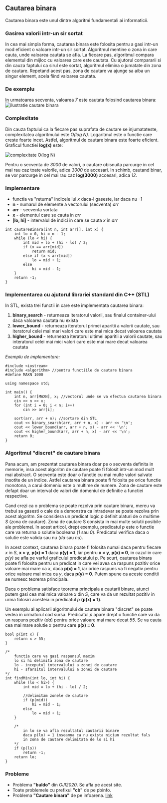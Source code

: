 <h2 class="text-decoration-underline text-center">Cautarea binara</h2>
Cautarea binara este unul dintre algoritmi fundamentali ai informaticii.

### Gasirea valorii intr-un sir sortat
In cea mai simpla forma, cautarea binara este folosita pentru a gasi intr-un
mod eficient o valoare intr-un sir sortat. Algoritmul mentine o zona in care
cauta, unde valoarea cautata se afla. La fiecare pas, algoritmul compara elementul din
mijloc cu valoarea care este cautata. Cu ajutorul compararii si din cauza faptului ca sirul
este sortat, algoritmul elimina o jumatate din zona de cautare. Repetand acest pas,
zona de cautare va ajunge sa aiba un singur element, acela fiind valoarea cautata.

### De exemplu
In urmatoarea secventa, valoarea *7* este cautata folosind cautarea binara:
![ilustratie cautare binara](/binary-search.png)

### Complexitate
Din cauza faptului ca la fiecare pas suprafata de cautare se injumatateste, complexitatea
algoritmului este *O(log N)*. Logaritmul este o functie care creste foarte incet. Astfel, 
algoritmul de cautare binara este foarte eficient. Graficul functiei **log(x)** este:

![complexitate O(log N)](/O(logN).png)

Pentru o secventa de *3000* de valori, o cautare obisnuita parcurge in cel mai rau caz toate
valorile, adica *3000* de accesari. In schimb, cautand binar, se vor parcurge in cel mai rau
caz **log(3000)** accesari, adica *12*.

### Implementare
* functia va "returna" indicele lui *x* daca-l gaseste, iar daca nu *-1*
* **n** - numarul de elemente a vectorului (secventa) *arr*
* **arr** - secventa sortata
* **x** - elementul care se cauta in *arr*
* **[lo, hi]** - intervalul de indici in care se cauta *x* in *arr*

```
int cautareBinara(int n, int arr[], int x) {
    int lo = 0, hi = n - 1;
    while (lo < hi) {
        int mid = lo + (hi - lo) / 2;
        if (x == arr[mid])
            return mid;
        else if (x < arr[mid])
            lo = mid + 1;
        else
            hi = mid - 1;
    }
    return -1;
}
```

### Implementarea cu ajutorul librariei standard din C++ (STL)
In STL, exista trei functii in care este implementata cautarea binara: 
1. **binary_search** - returneaza iteratorul valorii, sau finalul container-ului daca valoarea 
cautata nu exista
2. **lower_bound** - returneaza iteratorul primei aparitii a valorii cautate, sau iteratorul celei 
mai mari valori care este mai mica decat valoarea cautata
3. **higher_bound** - returneaza iteratorul ultimei aparitii a valorii cautate, sau interatorul celei
mai mici valori care este mai mare decat valoarea cautata

*Exemplu de implementare:*
```
#include <iostream>
#include <algorithm> //pentru functiile de cautare binara
#define MAXN 1000

using namespace std;

int main() {
    int n, arr[MAXN], x; //vectorul unde se va efectua cautarea binara
    cin >> n >> x;
    for (int i = 0; i < n; i++)
        cin >> arr[i];

    sort(arr, arr + n); //sortare din STL
    cout << binary_search(arr, arr + n, x) - arr << '\n';
    cout << lower_bound(arr, arr + n, x) - arr << '\n';
    cout << higher_bound(arr, arr + n, x) - arr << '\n';
    return 0;
}
```

### Algoritmul "discret" de cautare binara

Pana acum, am prezentat cautarea binara doar pe o secventa definita in memorie, insa acest
algoritm de cautare poate fi folosit intr-un mod mult mai abstract. O secventa este doar
o functie cu mai multe valori salvate insotite de un indice. Astfel cautarea binara poate fi
folosita pe orice functie monotona, a carui domeniu este o multime de numere. Zona de cautare
este defapt doar un interval de valori din domeniul de definitie a functiei respective.

Cand crezi ca o problema se poate rezolva prin cautare binara, mereu va trebui sa gasesti o cale
de a demonstra ca intradevar se poate rezolva prin acest algoritm. Se considera un predicat logic
*p* definit alaturi de o multime *S* (zona de cautare). Zona de cautare S consista in mai multe solutii
posibile ale problemei. In acest articol, drept exemplu, predicatul *p* este o functie care va
returna o solutie booleana (*1* sau *0*). Predicatul verifica daca o solutie este valida sau nu (*da* 
sau *nu*).

In acest context, cautarea binara poate fi folosita numai daca pentru fiecare *x* in *S*, **x > y**, 
**p(x) = 1** daca **p(y) = 1**, iar pentru **x < y**, **p(x) = 0**, in cazul in care *p(y)* se afla 
pe varful graficului predicatului *p*. Pe scurt, cautarea binara poate fi folosita pentru un predicat 
in care vei avea ca raspuns pozitiv orice valoare mai mare ca *x*, daca **p(x) = 1**, iar orice raspuns 
va fi negativ pentru orice valoare mai mica ca *y*, daca **p(y) = 0**. Putem spune ca aceste conditii se 
numesc teorema principala.

Daca o problema satisface teorema principala a cautarii binare, atunci putem gasi cea mai mica valoare *x*
din *S*, care va da un rezultat pozitiv in urma folosiri acesteia in predicatul *p* **(p(x) = 1)**.

Un exemplu al aplicarii algoritmului de cautare binara "discret" se poate vedea in urmatorul cod sursa.
Predicatul *p* apare drept o functie care va da un raspuns pozitiv (*da*) pentru orice valoare mai mare 
decat *55*. Se va cauta cea mai mare solutie x pentru care **p(x) = 0**.
```
bool p(int x) {
    return x > 55;
}

/*
    functia care va gasi raspunsul maxim
    lo si hi delimita zona de cautare
    lo - inceputul intervalului a zonei de cautare
    hi - sfarsitul intervalului a zonei de cautare
*/
int findMin(int lo, int hi) {
    while (lo < hi>) {
        int mid = lo + (hi - lo) / 2;

        //delimitam zonele de cautare
        if (p(mid))
            hi = mid - 1;
        else
            lo = mid + 1;
    }

    /*
        in lo se va afla rezultatul cautarii binare
        daca p(lo) = 1 inseamna ca nu exista niciun rezultat fals
        in zona de cautare delimitata de lo si hi
    */
    if (p(lo))
        return -1;
    return lo;
}
```

### Probleme
* Problema **"buldo"** din *OJI2020*. Se afla pe acest site.
* Toate problemele cu prefixul **"cb"** de pe pbinfo.
* Problema **"Cautare binara"** de pe infoarena. [link](https://infoarena.ro/problema/cautbin)